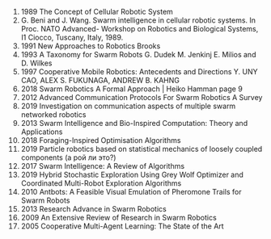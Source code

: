 1. 1989 The Concept of Cellular Robotic System
2. G. Beni and J. Wang. Swarm intelligence in cellular robotic systems. In Proc. NATO Advanced- Workshop on Robotics and Biological Systems, I1 Ciocco, Tuscany, Italy, 1989. 
3. 1991 New Approaches to Robotics Brooks
4. 1993 A Taxonomy for Swarm Robots G. Dudek M. Jenkinj E. Milios and D. Wilkes
5. 1997 Cooperative Mobile Robotics: Antecedents and Directions Y. UNY CAO, ALEX S. FUKUNAGA, ANDREW B. KAHNG 
6. 2018 Swarm Robotics A Formal Approach | Heiko Hamman page 9
7. 2012 Advanced Communication Protocols For Swarm Robotics A Survey
8. 2019 Investigation on communication aspects of multiple swarm networked robotics
9. 2013 Swarm Intelligence and Bio-Inspired Computation: Theory and Applications
10. 2018 Foraging-Inspired Optimisation Algorithms
11. 2019 Particle robotics based on statistical mechanics of loosely coupled components (а рой ли это?)
12. 2017 Swarm Intelligence: A Review of Algorithms
13. 2019 Hybrid Stochastic Exploration Using Grey Wolf Optimizer and Coordinated Multi-Robot Exploration Algorithms
14. 2010 Antbots: A Feasible Visual Emulation of Pheromone Trails for Swarm Robots
15. 2013 Research Advance in Swarm Robotics
16. 2009 An Extensive Review of Research in Swarm Robotics 
17. 2005 Cooperative Multi-Agent Learning: The State of the Art
